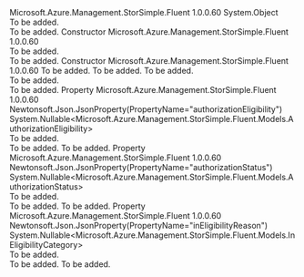 <Type Name="DeviceRolloverDetails" FullName="Microsoft.Azure.Management.StorSimple.Fluent.Models.DeviceRolloverDetails">
  <TypeSignature Language="C#" Value="public class DeviceRolloverDetails" />
  <TypeSignature Language="ILAsm" Value=".class public auto ansi beforefieldinit DeviceRolloverDetails extends System.Object" />
  <TypeSignature Language="DocId" Value="T:Microsoft.Azure.Management.StorSimple.Fluent.Models.DeviceRolloverDetails" />
  <TypeSignature Language="VB.NET" Value="Public Class DeviceRolloverDetails" />
  <TypeSignature Language="F#" Value="type DeviceRolloverDetails = class" />
  <AssemblyInfo>
    <AssemblyName>Microsoft.Azure.Management.StorSimple.Fluent</AssemblyName>
    <AssemblyVersion>1.0.0.60</AssemblyVersion>
  </AssemblyInfo>
  <Base>
    <BaseTypeName>System.Object</BaseTypeName>
  </Base>
  <Interfaces />
  <Docs>
    <summary>To be added.</summary>
    <remarks>To be added.</remarks>
  </Docs>
  <Members>
    <Member MemberName=".ctor">
      <MemberSignature Language="C#" Value="public DeviceRolloverDetails ();" />
      <MemberSignature Language="ILAsm" Value=".method public hidebysig specialname rtspecialname instance void .ctor() cil managed" />
      <MemberSignature Language="DocId" Value="M:Microsoft.Azure.Management.StorSimple.Fluent.Models.DeviceRolloverDetails.#ctor" />
      <MemberSignature Language="VB.NET" Value="Public Sub New ()" />
      <MemberType>Constructor</MemberType>
      <AssemblyInfo>
        <AssemblyName>Microsoft.Azure.Management.StorSimple.Fluent</AssemblyName>
        <AssemblyVersion>1.0.0.60</AssemblyVersion>
      </AssemblyInfo>
      <Parameters />
      <Docs>
        <summary>To be added.</summary>
        <remarks>To be added.</remarks>
      </Docs>
    </Member>
    <Member MemberName=".ctor">
      <MemberSignature Language="C#" Value="public DeviceRolloverDetails (Nullable&lt;Microsoft.Azure.Management.StorSimple.Fluent.Models.AuthorizationEligibility&gt; authorizationEligibility = null, Nullable&lt;Microsoft.Azure.Management.StorSimple.Fluent.Models.AuthorizationStatus&gt; authorizationStatus = null, Nullable&lt;Microsoft.Azure.Management.StorSimple.Fluent.Models.InEligibilityCategory&gt; inEligibilityReason = null);" />
      <MemberSignature Language="ILAsm" Value=".method public hidebysig specialname rtspecialname instance void .ctor(valuetype System.Nullable`1&lt;valuetype Microsoft.Azure.Management.StorSimple.Fluent.Models.AuthorizationEligibility&gt; authorizationEligibility, valuetype System.Nullable`1&lt;valuetype Microsoft.Azure.Management.StorSimple.Fluent.Models.AuthorizationStatus&gt; authorizationStatus, valuetype System.Nullable`1&lt;valuetype Microsoft.Azure.Management.StorSimple.Fluent.Models.InEligibilityCategory&gt; inEligibilityReason) cil managed" />
      <MemberSignature Language="DocId" Value="M:Microsoft.Azure.Management.StorSimple.Fluent.Models.DeviceRolloverDetails.#ctor(System.Nullable{Microsoft.Azure.Management.StorSimple.Fluent.Models.AuthorizationEligibility},System.Nullable{Microsoft.Azure.Management.StorSimple.Fluent.Models.AuthorizationStatus},System.Nullable{Microsoft.Azure.Management.StorSimple.Fluent.Models.InEligibilityCategory})" />
      <MemberSignature Language="VB.NET" Value="Public Sub New (Optional authorizationEligibility As Nullable(Of AuthorizationEligibility) = null, Optional authorizationStatus As Nullable(Of AuthorizationStatus) = null, Optional inEligibilityReason As Nullable(Of InEligibilityCategory) = null)" />
      <MemberSignature Language="F#" Value="new Microsoft.Azure.Management.StorSimple.Fluent.Models.DeviceRolloverDetails : Nullable&lt;Microsoft.Azure.Management.StorSimple.Fluent.Models.AuthorizationEligibility&gt; * Nullable&lt;Microsoft.Azure.Management.StorSimple.Fluent.Models.AuthorizationStatus&gt; * Nullable&lt;Microsoft.Azure.Management.StorSimple.Fluent.Models.InEligibilityCategory&gt; -&gt; Microsoft.Azure.Management.StorSimple.Fluent.Models.DeviceRolloverDetails" Usage="new Microsoft.Azure.Management.StorSimple.Fluent.Models.DeviceRolloverDetails (authorizationEligibility, authorizationStatus, inEligibilityReason)" />
      <MemberType>Constructor</MemberType>
      <AssemblyInfo>
        <AssemblyName>Microsoft.Azure.Management.StorSimple.Fluent</AssemblyName>
        <AssemblyVersion>1.0.0.60</AssemblyVersion>
      </AssemblyInfo>
      <Parameters>
        <Parameter Name="authorizationEligibility" Type="System.Nullable&lt;Microsoft.Azure.Management.StorSimple.Fluent.Models.AuthorizationEligibility&gt;" />
        <Parameter Name="authorizationStatus" Type="System.Nullable&lt;Microsoft.Azure.Management.StorSimple.Fluent.Models.AuthorizationStatus&gt;" />
        <Parameter Name="inEligibilityReason" Type="System.Nullable&lt;Microsoft.Azure.Management.StorSimple.Fluent.Models.InEligibilityCategory&gt;" />
      </Parameters>
      <Docs>
        <param name="authorizationEligibility">To be added.</param>
        <param name="authorizationStatus">To be added.</param>
        <param name="inEligibilityReason">To be added.</param>
        <summary>To be added.</summary>
        <remarks>To be added.</remarks>
      </Docs>
    </Member>
    <Member MemberName="AuthorizationEligibility">
      <MemberSignature Language="C#" Value="public Nullable&lt;Microsoft.Azure.Management.StorSimple.Fluent.Models.AuthorizationEligibility&gt; AuthorizationEligibility { get; set; }" />
      <MemberSignature Language="ILAsm" Value=".property instance valuetype System.Nullable`1&lt;valuetype Microsoft.Azure.Management.StorSimple.Fluent.Models.AuthorizationEligibility&gt; AuthorizationEligibility" />
      <MemberSignature Language="DocId" Value="P:Microsoft.Azure.Management.StorSimple.Fluent.Models.DeviceRolloverDetails.AuthorizationEligibility" />
      <MemberSignature Language="VB.NET" Value="Public Property AuthorizationEligibility As Nullable(Of AuthorizationEligibility)" />
      <MemberSignature Language="F#" Value="member this.AuthorizationEligibility : Nullable&lt;Microsoft.Azure.Management.StorSimple.Fluent.Models.AuthorizationEligibility&gt; with get, set" Usage="Microsoft.Azure.Management.StorSimple.Fluent.Models.DeviceRolloverDetails.AuthorizationEligibility" />
      <MemberType>Property</MemberType>
      <AssemblyInfo>
        <AssemblyName>Microsoft.Azure.Management.StorSimple.Fluent</AssemblyName>
        <AssemblyVersion>1.0.0.60</AssemblyVersion>
      </AssemblyInfo>
      <Attributes>
        <Attribute>
          <AttributeName>Newtonsoft.Json.JsonProperty(PropertyName="authorizationEligibility")</AttributeName>
        </Attribute>
      </Attributes>
      <ReturnValue>
        <ReturnType>System.Nullable&lt;Microsoft.Azure.Management.StorSimple.Fluent.Models.AuthorizationEligibility&gt;</ReturnType>
      </ReturnValue>
      <Docs>
        <summary>To be added.</summary>
        <value>To be added.</value>
        <remarks>To be added.</remarks>
      </Docs>
    </Member>
    <Member MemberName="AuthorizationStatus">
      <MemberSignature Language="C#" Value="public Nullable&lt;Microsoft.Azure.Management.StorSimple.Fluent.Models.AuthorizationStatus&gt; AuthorizationStatus { get; set; }" />
      <MemberSignature Language="ILAsm" Value=".property instance valuetype System.Nullable`1&lt;valuetype Microsoft.Azure.Management.StorSimple.Fluent.Models.AuthorizationStatus&gt; AuthorizationStatus" />
      <MemberSignature Language="DocId" Value="P:Microsoft.Azure.Management.StorSimple.Fluent.Models.DeviceRolloverDetails.AuthorizationStatus" />
      <MemberSignature Language="VB.NET" Value="Public Property AuthorizationStatus As Nullable(Of AuthorizationStatus)" />
      <MemberSignature Language="F#" Value="member this.AuthorizationStatus : Nullable&lt;Microsoft.Azure.Management.StorSimple.Fluent.Models.AuthorizationStatus&gt; with get, set" Usage="Microsoft.Azure.Management.StorSimple.Fluent.Models.DeviceRolloverDetails.AuthorizationStatus" />
      <MemberType>Property</MemberType>
      <AssemblyInfo>
        <AssemblyName>Microsoft.Azure.Management.StorSimple.Fluent</AssemblyName>
        <AssemblyVersion>1.0.0.60</AssemblyVersion>
      </AssemblyInfo>
      <Attributes>
        <Attribute>
          <AttributeName>Newtonsoft.Json.JsonProperty(PropertyName="authorizationStatus")</AttributeName>
        </Attribute>
      </Attributes>
      <ReturnValue>
        <ReturnType>System.Nullable&lt;Microsoft.Azure.Management.StorSimple.Fluent.Models.AuthorizationStatus&gt;</ReturnType>
      </ReturnValue>
      <Docs>
        <summary>To be added.</summary>
        <value>To be added.</value>
        <remarks>To be added.</remarks>
      </Docs>
    </Member>
    <Member MemberName="InEligibilityReason">
      <MemberSignature Language="C#" Value="public Nullable&lt;Microsoft.Azure.Management.StorSimple.Fluent.Models.InEligibilityCategory&gt; InEligibilityReason { get; set; }" />
      <MemberSignature Language="ILAsm" Value=".property instance valuetype System.Nullable`1&lt;valuetype Microsoft.Azure.Management.StorSimple.Fluent.Models.InEligibilityCategory&gt; InEligibilityReason" />
      <MemberSignature Language="DocId" Value="P:Microsoft.Azure.Management.StorSimple.Fluent.Models.DeviceRolloverDetails.InEligibilityReason" />
      <MemberSignature Language="VB.NET" Value="Public Property InEligibilityReason As Nullable(Of InEligibilityCategory)" />
      <MemberSignature Language="F#" Value="member this.InEligibilityReason : Nullable&lt;Microsoft.Azure.Management.StorSimple.Fluent.Models.InEligibilityCategory&gt; with get, set" Usage="Microsoft.Azure.Management.StorSimple.Fluent.Models.DeviceRolloverDetails.InEligibilityReason" />
      <MemberType>Property</MemberType>
      <AssemblyInfo>
        <AssemblyName>Microsoft.Azure.Management.StorSimple.Fluent</AssemblyName>
        <AssemblyVersion>1.0.0.60</AssemblyVersion>
      </AssemblyInfo>
      <Attributes>
        <Attribute>
          <AttributeName>Newtonsoft.Json.JsonProperty(PropertyName="inEligibilityReason")</AttributeName>
        </Attribute>
      </Attributes>
      <ReturnValue>
        <ReturnType>System.Nullable&lt;Microsoft.Azure.Management.StorSimple.Fluent.Models.InEligibilityCategory&gt;</ReturnType>
      </ReturnValue>
      <Docs>
        <summary>To be added.</summary>
        <value>To be added.</value>
        <remarks>To be added.</remarks>
      </Docs>
    </Member>
  </Members>
</Type>